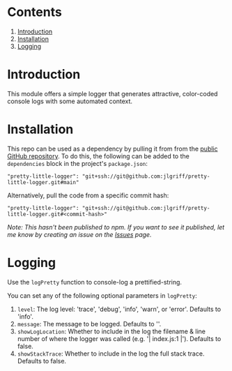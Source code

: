 # Contents

1. [Introduction](#introduction)
2. [Installation](#installation)
3. [Logging](#logging)

# Introduction

This module offers a simple logger that generates attractive, color-coded console logs with some automated context.

# Installation

This repo can be used as a dependency by pulling it from from the [public GitHub repository](https://github.com/jlgriff/pretty-little-logger). To do this, the following can be added to the `dependencies` block in the project's `package.json`:

```
"pretty-little-logger": "git+ssh://git@github.com:jlgriff/pretty-little-logger.git#main"
```

Alternatively, pull the code from a specific commit hash:

```
"pretty-little-logger": "git+ssh://git@github.com:jlgriff/pretty-little-logger.git#<commit-hash>"
```

_Note: This hasn't been published to npm. If you want to see it published, let me know by creating an issue on the [Issues](https://github.com/jlgriff/pretty-little-logger/issues) page._

# Logging

Use the `logPretty` function to console-log a prettified-string.

You can set any of the following optional parameters in `logPretty`:

1. `level`: The log level: 'trace', 'debug', 'info', 'warn', or 'error'. Defaults to 'info'.
2. `message`: The message to be logged. Defaults to ''.
3. `showLogLocation`: Whether to include in the log the filename & line number of where the logger was called (e.g. '| index.js:1 |'). Defaults to false.
4. `showStackTrace`: Whether to include in the log the full stack trace. Defaults to false.
